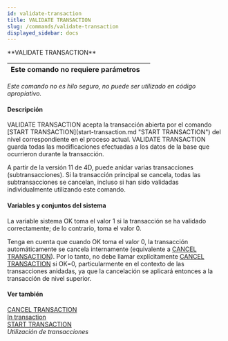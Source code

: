 ```yaml
---
id: validate-transaction
title: VALIDATE TRANSACTION
slug: /commands/validate-transaction
displayed_sidebar: docs
---
```


<!--REF #_command_.VALIDATE TRANSACTION.Syntax-->**VALIDATE TRANSACTION**<!-- END REF-->
<!--REF #_command_.VALIDATE TRANSACTION.Params-->
| Este comando no requiere parámetros |  |
| --- | --- |

<!-- END REF-->

*Este comando no es hilo seguro, no puede ser utilizado en código apropiativo.*


#### Descripción 

<!--REF #_command_.VALIDATE TRANSACTION.Summary-->VALIDATE TRANSACTION acepta la transacción abierta por el comando [START TRANSACTION](start-transaction.md "START TRANSACTION") del nivel correspondiente en el proceso actual.<!-- END REF--> VALIDATE TRANSACTION guarda todas las modificaciones efectuadas a los datos de la base que ocurrieron durante la transacción. 

A partir de la versión 11 de 4D, puede anidar varias transacciones (subtransacciones). Si la transacción principal se cancela, todas las subtransacciones se cancelan, incluso si han sido validadas individualmente utilizando este comando.

#### Variables y conjuntos del sistema 

La variable sistema OK toma el valor 1 si la transacción se ha validado correctamente; de lo contrario, toma el valor 0.

Tenga en cuenta que cuando OK toma el valor 0, la transacción automáticamente se cancela internamente (equivalente a [CANCEL TRANSACTION](cancel-transaction.md)). Por lo tanto, no debe llamar explícitamente [CANCEL TRANSACTION](cancel-transaction.md) si OK=0, particularmente en el contexto de las transacciones anidadas, ya que la cancelación se aplicará entonces a la transacción de nivel superior.

#### Ver también 

[CANCEL TRANSACTION](cancel-transaction.md)  
[In transaction](in-transaction.md)  
[START TRANSACTION](start-transaction.md)  
*Utilización de transacciones*  